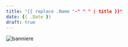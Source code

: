 ```yaml
---
title: "{{ replace .Name "-" " " | title }}"
date: {{ .Date }}
draft: true
---
```


![banniere](/images/banniere.jpg)
